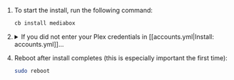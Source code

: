 1. To start the install, run the following command:

   ```bash
   cb install mediabox
   ```

1. <details><summary>If you did not enter your Plex credentials in [[accounts.yml|Install: accounts.yml]]...</summary>


   1. When asked for a Plex Claim Token (_not the same as a Plex login token - a Plex Claim Token starts with `CLAIM_`_), go to https://plex.tv/claim, login to your Plex account if required, copy the claim token, and paste it at the prompt. 

      _Note 1: You may not see the claim token after pasting it. If that occurs, assume it pasted OK and press enter to continue._

      _Note 2: If you make a mistake here, see [[here|FAQ#if-you-are-unable-to-find-your-plex-server]]._

      ![Plex Claim Token Prompt 1](https://i.imgur.com/2r3ShsU.png)

      ![Plex Claim Token](https://i.imgur.com/UgwP2Ip.png)

      ![Plex Claim Token Prompt 2](https://i.imgur.com/iJnsiYT.png)

   1. The next task on the screen will show you what claim token was submitted (in lowercase) and it will continue with the rest of the Cloudbox install.

      ![Plex Claim Token Shown](https://i.imgur.com/VNXiCDZ.png)

   _Note: After install, if you do not see your Plex server after logging in, then Plex claim token was likely entered-in incorrectly. To fix this, see [[here|FAQ#if-you-are-unable-to-find-your-plex-server]]._


</details> 

4. Reboot after install completes (this is especially important the first time):

    ```bash
    sudo reboot
     ```


